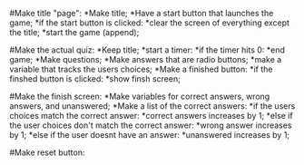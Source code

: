 #Make title "page":
  *Make title;
  *Have a start button that launches the game;
    *if the start button is clicked:
      *clear the screen of everything except the title;
      *start the game (append);

#Make the actual quiz:
  *Keep title;
  *start a timer:
    *if the timer hits 0:
      *end game;
  *Make questions;
  *Make answers that are radio buttons;
    *make a variable that tracks the users choices;
  *Make a finished button:
    *if the finshed button is clicked:
      *show finsh screen;

#Make the finish screen:
  *Make variables for correct answers, wrong answers, and unanswered;
  *Make a list of the correct answers:
  *if the users choices match the correct answer:
    *correct answers increases by 1;
  *else if the user choices don't match the correct answer:
    *wrong answer increases by 1;
  *else if the user doesnt have an answer:
    *unanswered increases by 1;

#Make reset button: